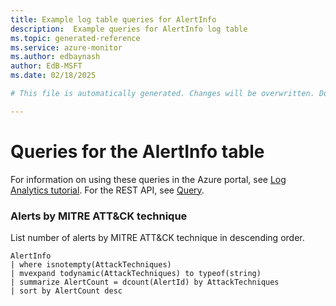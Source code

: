 ```yaml
---
title: Example log table queries for AlertInfo
description:  Example queries for AlertInfo log table
ms.topic: generated-reference
ms.service: azure-monitor
ms.author: edbaynash
author: EdB-MSFT
ms.date: 02/18/2025

# This file is automatically generated. Changes will be overwritten. Do not change this file directly. 

---
```


# Queries for the AlertInfo table

For information on using these queries in the Azure portal, see [Log Analytics tutorial](/azure/azure-monitor/logs/log-analytics-tutorial). For the REST API, see [Query](/rest/api/loganalytics/query).


### Alerts by MITRE ATT&CK technique  


List number of alerts by MITRE ATT&CK technique in descending order.  

```query
AlertInfo
| where isnotempty(AttackTechniques)
| mvexpand todynamic(AttackTechniques) to typeof(string)
| summarize AlertCount = dcount(AlertId) by AttackTechniques
| sort by AlertCount desc
```

